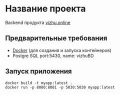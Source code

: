 # Название проекта

Backend продукта [vizhu.online](https://vizhu.online)

## Предварительные требования

- [Docker](https://www.docker.com/products/docker-desktop) (для создания и запуска контейнеров)
- Postgre SQL port:5430, name: vizhuBD


## Запуск приложения
```
docker build -t myapp:latest .
docker run -p 8080:8081 -p 5030:5030 myapp:latest
```